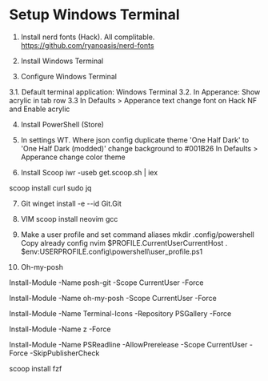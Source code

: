# Setup Windows Terminal

1. Install nerd fonts (Hack). All complitable.
https://github.com/ryanoasis/nerd-fonts

2. Install Windows Terminal

3. Configure Windows Terminal

3.1. Default terminal application: Windows Terminal
3.2. In Apperance: Show acrylic in tab row
3.3 In Defaults > Apperance text change font on Hack NF and Enable acrylic

4. Install PowerShell (Store)

5. In settings WT. Where json config
duplicate theme 'One Half Dark' to 'One Half Dark (modded)'
change background to #001B26
In Defaults > Apperance change color theme

6. Install Scoop 
iwr -useb get.scoop.sh | iex

scoop install curl sudo jq

7. Git
winget install -e --id Git.Git

8. VIM
scoop install neovim gcc

9. Make a user profile and set command aliases
mkdir .config/powershell
Copy already config
nvim $PROFILE.CurrentUserCurrentHost
. $env:USERPROFILE\.config\powershell\user_profile.ps1

10. Oh-my-posh

Install-Module -Name posh-git -Scope CurrentUser -Force

Install-Module -Name oh-my-posh -Scope CurrentUser -Force

Install-Module -Name Terminal-Icons -Repository PSGallery -Force

Install-Module -Name z -Force

Install-Module -Name PSReadline -AllowPrerelease -Scope CurrentUser -Force -SkipPublisherCheck

scoop install fzf
